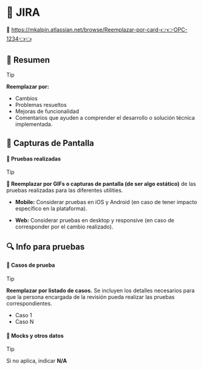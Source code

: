 # 📝 JIRA

🔗 https://mkalpin.atlassian.net/browse/Reemplazar-por-card-👉👉OPC-1234👈👈

## 📌 Resumen

> [!TIP]
> **Reemplazar por:**
> - Cambios
> - Problemas resueltos
> - Mejoras de funcionalidad
> - Comentarios que ayuden a comprender el desarrollo o solución técnica implementada.

## 📸 Capturas de Pantalla

#### 📒 Pruebas realizadas
> [!TIP]
> **🌄 Reemplazar por GIFs o capturas de pantalla (de ser algo estático)** de las pruebas realizadas para las diferentes utilities.
>
> - **Mobile:** Considerar pruebas en iOS y Android (en caso de tener impacto específico en la plataforma).
>
> - **Web:** Considerar pruebas en desktop y responsive (en caso de corresponder por el cambio realizado).

## 🔍 Info para pruebas
#### 📒 Casos de prueba

> [!TIP]
> **Reemplazar por listado de casos.** Se incluyen los detalles necesarios para que la persona encargada de la revisión pueda realizar las pruebas correspondientes.

- Caso 1
- Caso N

#### 📒 Mocks y otros datos
> [!TIP]
> Si no aplica, indicar **N/A**